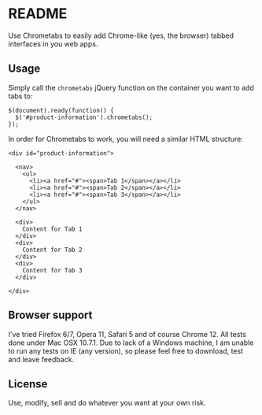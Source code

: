 # README

Use Chrometabs to easily add Chrome-like (yes, the browser) tabbed interfaces in you web apps.

## Usage

Simply call the `chrometabs` jQuery function on the container you want to add tabs to:

    $(document).ready(function() {
      $('#product-information').chrometabs();
    });
    
In order for Chrometabs to work, you will need a similar HTML structure:

    <div id="product-information">
      
      <nav>
        <ul>
          <li><a href="#"><span>Tab 1</span></a></li>
          <li><a href="#"><span>Tab 2</span></a></li>
          <li><a href="#"><span>Tab 3</span></a></li>
        </ul>
      </nav>
      
      <div>
        Content for Tab 1
      </div>
      <div>
        Content for Tab 2
      </div>
      <div>
        Content for Tab 3
      </div>
      
    </div>

## Browser support

I've tried Firefox 6/7, Opera 11, Safari 5 and of course Chrome 12. All tests done under Mac OSX 10.7.1. Due to lack of a Windows machine, I am unable to run any tests on IE (any version), so please feel free to download, test and leave feedback.

## License
Use, modify, sell and do whatever you want at your own risk.